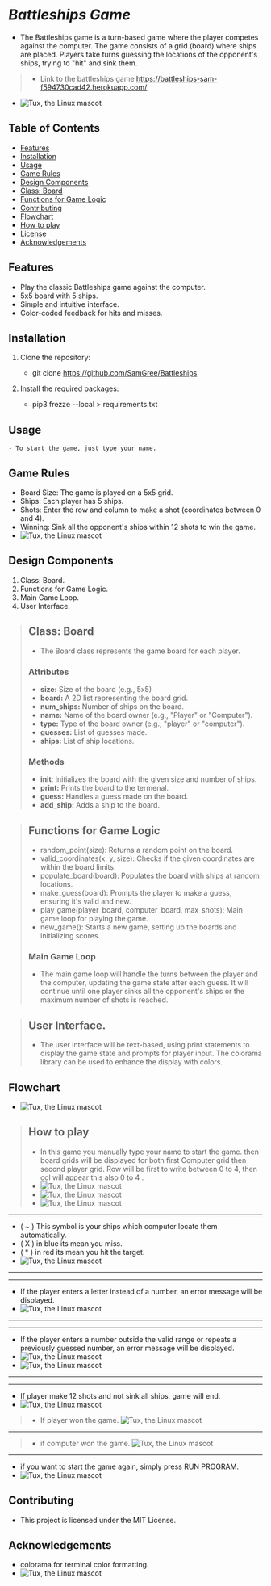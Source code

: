 # *Battleships Game*

  - The Battleships game is a turn-based game where the player competes against the computer. The game consists of a grid (board) where ships are placed. Players take turns guessing the locations of the opponent's ships, trying to "hit" and sink them.
  > - Link to the battleships game 
  > <https://battleships-sam-f594730cad42.herokuapp.com/>

  - ![Tux, the Linux mascot](/readme.images/ami.responsive.ships.png) 
  

## **Table of Contents**
- [Features](#features)
- [Installation](#installation)
- [Usage](#usage)
- [Game Rules](#game-rules)
- [Design Components](#design-components)
- [Class: Board](#class-board)
- [Functions for Game Logic](#functions-for-game-logic)
- [Contributing](#contributing)
- [Flowchart](#flowchart)
- [How to play](#how-to-play)
- [License](#license)
- [Acknowledgements](#acknowledgements)



## **Features**
- Play the classic Battleships game against the computer.
- 5x5 board with 5 ships.
- Simple and intuitive interface.
- Color-coded feedback for hits and misses.

## **Installation**

1. Clone the repository:
    
    - git clone <https://github.com/SamGree/Battleships>   

2. Install the required packages:
    - pip3 frezze --local > requirements.txt
    
    

## **Usage** 
    - To start the game, just type your name.
  
## **Game Rules**
  - Board Size: The game is played on a 5x5 grid.
  - Ships: Each player has 5 ships.
  - Shots: Enter the row and column to make a shot (coordinates between 0 and 4).
  - Winning: Sink all the opponent's ships within 12 shots to win the game.
   - ![Tux, the Linux mascot](/readme.images/run.program.png)

## **Design Components**
 
  1. Class: Board. 
  2. Functions for Game Logic.
  3. Main Game Loop.
  4. User Interface.

> ## **Class: Board**  
> - The Board class represents the game board for each player.
> ### Attributes
> - **size:** Size of the board (e.g., 5x5)
> - **board:** A 2D list representing the board grid.
> - **num_ships:** Number of ships on the board.
> - **name:** Name of the board owner (e.g., "Player" or "Computer").
> - **type:** Type of the board owner (e.g., "player" or "computer").
> - **guesses:** List of guesses made.
> - **ships:** List of ship locations.
>### Methods
> - __init__: Initializes the board with the given size and number of ships.
> - **print:** Prints the board to the termenal.
> - **guess:** Handles a guess made on the board.
> - **add_ship:** Adds a ship to the board.
 
> ## **Functions for Game Logic**
>  - random_point(size): Returns a random point on the board.
>  - valid_coordinates(x, y, size): Checks if the given coordinates are within the board limits.
> - populate_board(board): Populates the board with ships at random locations.
>  - make_guess(board): Prompts the player to make a guess, ensuring it's valid and new.
> - play_game(player_board, computer_board, max_shots): Main game loop for playing the game.
> - new_game(): Starts a new game, setting up the boards and initializing scores.
> ### Main Game Loop
> - The main game loop will handle the turns between the player and the computer, updating the game state after each guess. It will continue until one player sinks all the opponent's ships or the maximum number of shots is reached.

> ## **User Interface.**
> - The user interface will be text-based, using print statements to display the game state and prompts for player input. The colorama library can be used to enhance the display with colors.

## **Flowchart**
- ![Tux, the Linux mascot](/readme.images/design..png)

> ## **How to play**
> - In this game you manually type your name to start the game. then board grids will be displayed for both first Computer grid then second player grid. Row will be first to write between 0  to 4, then col will appear this also 0 to 4 .
> - ![Tux, the Linux mascot](/readme.images/type.name.png)
> - ![Tux, the Linux mascot](/readme.images/player.board.png)
> - ![Tux, the Linux mascot](/readme.images/computer.borad.png)
---
- ( ~ ) This symbol is your ships which computer locate them automatically.
- ( X )  in blue its mean you miss.
- ( * ) in red its mean you hit the target.
- ![Tux, the Linux mascot](/readme.images/miss.hit.png)
---
---
- If the player enters a letter instead of a number, an error message will be displayed.
- ![Tux, the Linux mascot](/readme.images/string.enter.png)
---
---
- If the player enters a number outside the valid range or repeats a previously guessed number, an error message will be displayed.
- ![Tux, the Linux mascot](/readme.images/repeated.guess.png)
- ![Tux, the Linux mascot](/readme.images/number.outof.range.png)
---
---
- If player make 12 shots and not sink all ships, game will end.
- ![Tux, the Linux mascot](/readme.images/max.shots.png)
> - If player won the game.
> ![Tux, the Linux mascot](/readme.images/player.won.png)
---
> - if computer won the game. 
> ![Tux, the Linux mascot](/readme.images/computer.won.png)
---
- if you want to start the game again, simply press RUN PROGRAM.
- ![Tux, the Linux mascot](/readme.images/run%20program.png)





## **Contributing**
- This project is licensed under the MIT License.

## **Acknowledgements**
 - colorama for terminal color formatting.
  - ![Tux, the Linux mascot](/readme.images/requirements.png)


